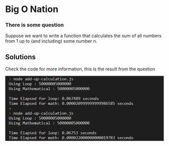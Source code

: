 # Big O Nation

### There is some question
Suppose we want to write a function that
calculates the sum of all numbers from 1 up to
(and including) some number n.

## Solutions
Check the code for more information, this is the result from the question

![img](https://raw.githubusercontent.com/boby177/udemy-algorithms-data-structures/section1-Big-O-Notation/imgs-thumb/add-up-results.png)
